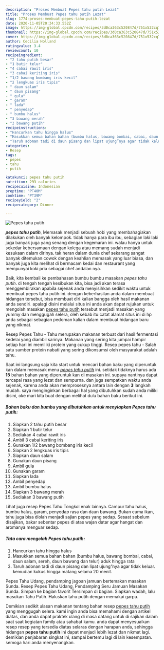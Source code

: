 ```yaml
---
description: "Proses Membuat Pepes tahu putih Lezat"
title: "Proses Membuat Pepes tahu putih Lezat"
slug: 1774-proses-membuat-pepes-tahu-putih-lezat
date: 2020-11-05T20:34:33.552Z
image: https://img-global.cpcdn.com/recipes/3d0ca363c520847d/751x532cq70/pepes-tahu-putih-foto-resep-utama.jpg
thumbnail: https://img-global.cpcdn.com/recipes/3d0ca363c520847d/751x532cq70/pepes-tahu-putih-foto-resep-utama.jpg
cover: https://img-global.cpcdn.com/recipes/3d0ca363c520847d/751x532cq70/pepes-tahu-putih-foto-resep-utama.jpg
author: Cecilia Holland
ratingvalue: 3.4
reviewcount: 10
recipeingredient:
- "2 tahu putih besar"
- "1 butir telur"
- "4 cabai rawit iris"
- "3 cabai keriting iris"
- "1/2 bawang bombang iris kecil"
- "2 lengkuas iris tipis"
- " daun salam"
- " daun pisang"
- " gula"
- " garam"
- " lada"
- " penyedap"
- " bumbu halus"
- "3 bawang merah"
- "3 bawang putih"
recipeinstructions:
- "Hancurkan tahu hingga halus"
- "Masukkan semua bahan bahan (bumbu halus, bawang bombai, cabai, daun salam, sereh, daun bawang dan telur) aduk hingga rata"
- "Taruh adonan tadi di daun pisang dan lipat ujung”nya agar tidak keluar. kemudian kukus hingga matang selama 20 menit."
categories:
- Resep
tags:
- pepes
- tahu
- putih

katakunci: pepes tahu putih 
nutrition: 293 calories
recipecuisine: Indonesian
preptime: "PT40M"
cooktime: "PT39M"
recipeyield: "2"
recipecategory: Dinner

---
```



![Pepes tahu putih](https://img-global.cpcdn.com/recipes/3d0ca363c520847d/751x532cq70/pepes-tahu-putih-foto-resep-utama.jpg)

<b><i>pepes tahu putih</i></b>, Memasak menjadi sebuah hobi yang membahagiakan dilakukan oleh banyak kelompok. tidak hanya para ibu ibu, sebagian laki laki juga banyak juga yang senang dengan kegemaran ini. walau hanya untuk sekedar kebersamaan dengan kolega atau memang sudah menjadi kesukaan dalam dirinya. tak heran dalam dunia chef sekarang sangat banyak ditemukan cowok dengan keahlian memasak yang luar biasa, dan banyak juga kita melihat di bermacam kedai dan restaurant yang mempunyai koki pria sebagai chef andalan nya.

Baik, kita kembali ke pembahasan bumbu bumbu masakan <i>pepes tahu putih</i>. di tengah tengah kesibukan kita, bisa jadi akan terasa menggembirakan apabila sejenak anda menyisihkan sedikit waktu untuk membuat pepes tahu putih ini. dengan keberhasilan anda dalam membuat hidangan tersebut, bisa membuat diri kalian bangga oleh hasil makanan anda sendiri. apalagi disini melalui situs ini anda akan dapat rujukan untuk mengolah masakan <u>pepes tahu putih</u> tersebut menjadi masakan yang yummy dan menggugah selera, oleh sebab itu catat alamat situs ini di hp anda sebagai sebagian pedoman kalian dalam membuat hidangan baru yang nikmat.

Resep Pepes Tahu - Tahu merupakan makanan terbuat dari hasil fermentasi kedelai yang diambil sarinya. Makanan yang sering kita jumpai hampir setiap hari ini memiliki protein yang cukup tinggi. Resep pepes tahu - Salah satu sumber protein nabati yang sering dikonsumsi oleh masyarakat adalah tahu.


Saat ini langsung saja kita start untuk mencari bahan baku yang diperuntuk kan dalam memasak menu <u><i>pepes tahu putih</i></u> ini. setidak tidaknya harus ada <b>15</b> bahan bahan yang diperuntuk kan di masakan ini. supaya nantinya dapat tercapai rasa yang lezat dan sempurna. dan juga sempatkan waktu anda sejenak, karena anda akan memprosesnya antara lain dengan <b>3</b> langkah mudah. saya menginginkan berbagai hal yang dibutuhkan sudah anda miliki disini, oke mari kita buat dengan melihat dulu bahan baku berikut ini.

<!--inarticleads1-->

##### Bahan baku dan bumbu yang dibutuhkan untuk menyiapkan Pepes tahu putih:

1. Siapkan 2 tahu putih besar
1. Siapkan 1 butir telur
1. Sediakan 4 cabai rawit iris
1. Ambil 3 cabai keriting iris
1. Gunakan 1/2 bawang bombang iris kecil
1. Siapkan 2 lengkuas iris tipis
1. Siapkan  daun salam
1. Gunakan  daun pisang
1. Ambil  gula
1. Gunakan  garam
1. Siapkan  lada
1. Ambil  penyedap
1. Ambil  bumbu halus
1. Siapkan 3 bawang merah
1. Sediakan 3 bawang putih


Lihat juga resep Pepes Tahu Tongkol enak lainnya. Campur tahu halus, bumbu halus, garam, penyedap rasa dan daun bawang. Bukan cuma ikan, tahu juga bisa diolah menjadi sajian pepes yang sedap. Sesaat sebelum disajikan, bakar sebentar pepes di atas wajan datar agar hangat dan aromanya menguar sedap. 

<!--inarticleads2-->

##### Tata cara mengolah Pepes tahu putih:

1. Hancurkan tahu hingga halus
1. Masukkan semua bahan bahan (bumbu halus, bawang bombai, cabai, daun salam, sereh, daun bawang dan telur) aduk hingga rata
1. Taruh adonan tadi di daun pisang dan lipat ujung”nya agar tidak keluar. kemudian kukus hingga matang selama 20 menit.


Pepes Tahu Udang, pendamping jagoan jamuan bertemakan masakan Sunda. Resep Pepes Tahu Udang, Pendamping Seru Jamuan Masakan Sunda. Simpan ke bagian favorit Tersimpan di bagian. Siapkan wadah, lalu masukan Tahu Putih. Haluskan tahu putih dengan memakai garpu. 

Demikian sedikit ulasan makanan tentang bahan resep <u>pepes tahu putih</u> yang menggugah selera. kami ingin anda bisa memahami dengan artikel diatas, dan anda dapat praktek ulang di masa datang untuk di sajikan dalam saat saat kegiatan family atau sahabat kamu. anda dapat menyesuaikan resep resep yang tersedia diatas selaras dengan harapan anda, sehingga hidangan <b>pepes tahu putih</b> ini dapat menjadi lebih lezat dan nikmat lagi. demikian penjabaran singkat ini, sampai bertemu lagi di lain kesempatan. semoga hari anda menyenangkan.
